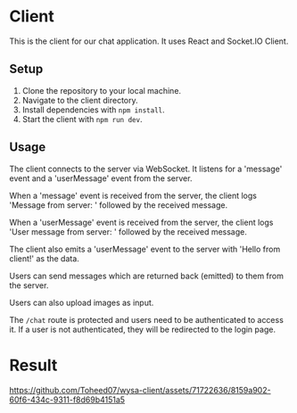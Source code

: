 # Client

This is the client for our chat application. It uses React and Socket.IO Client.

## Setup

1. Clone the repository to your local machine.
2. Navigate to the client directory.
3. Install dependencies with `npm install`.
4. Start the client with `npm run dev`.

## Usage

The client connects to the server via WebSocket. It listens for a 'message' event and a 'userMessage' event from the server.

When a 'message' event is received from the server, the client logs 'Message from server: ' followed by the received message.

When a 'userMessage' event is received from the server, the client logs 'User message from server: ' followed by the received message.

The client also emits a 'userMessage' event to the server with 'Hello from client!' as the data.

Users can send messages which are returned back (emitted) to them from the server.

Users can also upload images as input.

The `/chat` route is protected and users need to be authenticated to access it. If a user is not authenticated, they will be redirected to the login page.

# Result

https://github.com/Toheed07/wysa-client/assets/71722636/8159a902-60f6-434c-9311-f8d69b4151a5


